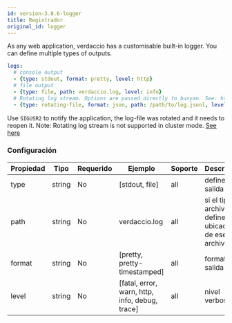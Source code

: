 ```yaml
---
id: version-3.8.6-logger
title: Registrador
original_id: logger
---
```

As any web application, verdaccio has a customisable built-in logger. You can define multiple types of outputs.

```yaml
logs:
  # console output
  - {type: stdout, format: pretty, level: http}
  # file output
  - {type: file, path: verdaccio.log, level: info}
  # Rotating log stream. Options are passed directly to bunyan. See: https://github.com/trentm/node-bunyan#stream-type-rotating-file
  - {type: rotating-file, format: json, path: /path/to/log.jsonl, level: http, options: {period: 1d}}
```

Use `SIGUSR2` to notify the application, the log-file was rotated and it needs to reopen it. Note: Rotating log stream is not supported in cluster mode. [See here](https://github.com/trentm/node-bunyan#stream-type-rotating-file)

### Configuración

| Propiedad | Tipo   | Requerido | Ejemplo                                        | Soporte | Descripción                                               |
| --------- | ------ | --------- | ---------------------------------------------- | ------- | --------------------------------------------------------- |
| type      | string | No        | [stdout, file]                                 | all     | define la salida                                          |
| path      | string | No        | verdaccio.log                                  | all     | si el tipo es archivo, define la ubicación de ese archivo |
| format    | string | No        | [pretty, pretty-timestamped]                   | all     | formato de salida                                         |
| level     | string | No        | [fatal, error, warn, http, info, debug, trace] | all     | nivel verboso                                             |